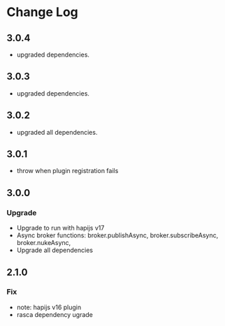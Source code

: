 # Change Log

## 3.0.4
- upgraded dependencies.

## 3.0.3
- upgraded dependencies.

## 3.0.2
- upgraded all dependencies.

## 3.0.1
- throw when plugin registration fails

## 3.0.0
### Upgrade
- Upgrade to run with hapijs v17
- Async broker functions: broker.publishAsync, broker.subscribeAsync, broker.nukeAsync,
- Upgrade all dependencies


## 2.1.0
### Fix
- note: hapijs v16 plugin
- rasca dependency ugrade
